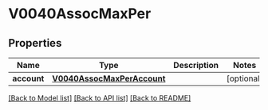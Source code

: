 # V0040AssocMaxPer

## Properties
Name | Type | Description | Notes
------------ | ------------- | ------------- | -------------
**account** | [**V0040AssocMaxPerAccount**](V0040AssocMaxPerAccount.md) |  | [optional] 

[[Back to Model list]](../README.md#documentation-for-models) [[Back to API list]](../README.md#documentation-for-api-endpoints) [[Back to README]](../README.md)


